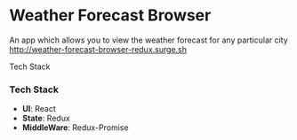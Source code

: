 # Weather Forecast Browser
An app which allows you to view the weather forecast for any particular city
http://weather-forecast-browser-redux.surge.sh

Tech Stack
### Tech Stack
- **UI**: React
- **State**: Redux
- **MiddleWare**: Redux-Promise

